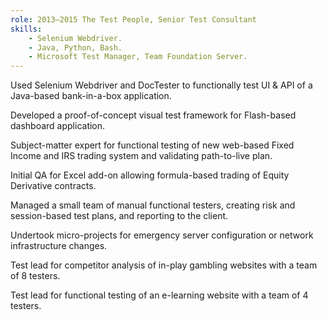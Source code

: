 ```yaml
---
role: 2013–2015 The Test People, Senior Test Consultant
skills:
    - Selenium Webdriver.
    - Java, Python, Bash.
    - Microsoft Test Manager, Team Foundation Server.
---
```

Used Selenium Webdriver and DocTester to functionally test UI & API of a Java-based bank-in-a-box application.

Developed a proof-of-concept visual test framework for Flash-based dashboard application.

Subject-matter expert for functional testing of new web-based Fixed Income and IRS trading system and validating path-to-live plan.

Initial QA for Excel add-on allowing formula-based trading of Equity Derivative contracts.

Managed a small team of manual functional testers, creating risk and session-based test plans, and reporting to the client.

Undertook micro-projects for emergency server configuration or network infrastructure changes.

Test lead for competitor analysis of in-play gambling websites with a team of 8 testers.

Test lead for functional testing of an e-learning website with a team of 4 testers.
